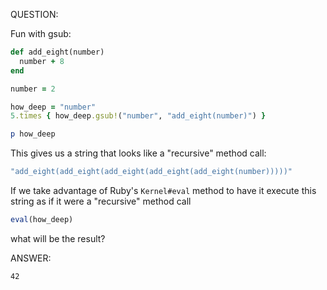 QUESTION:

Fun with gsub:

```ruby
def add_eight(number)
  number + 8
end

number = 2

how_deep = "number"
5.times { how_deep.gsub!("number", "add_eight(number)") }

p how_deep
```

This gives us a string that looks like a "recursive" method call:

```ruby
"add_eight(add_eight(add_eight(add_eight(add_eight(number)))))"
```

If we take advantage of Ruby's `Kernel#eval` method to have it execute this string as if it were a "recursive"
method call

```ruby
eval(how_deep)
```

what will be the result?


ANSWER:

`42`
